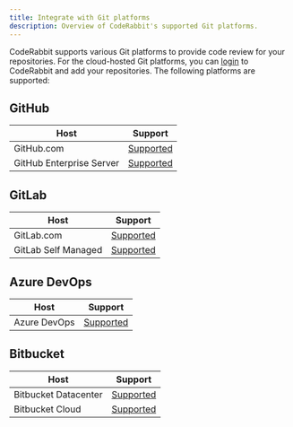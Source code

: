 ```yaml
---
title: Integrate with Git platforms
description: Overview of CodeRabbit's supported Git platforms.
---
```


CodeRabbit supports various Git platforms to provide code review for your repositories. For the cloud-hosted Git platforms, you can [login][login] to CodeRabbit and add your repositories. The following platforms are supported:

## GitHub

| Host                     | Support                                  |
| ------------------------ | ---------------------------------------- |
| GitHub.com               | [Supported](github-com.md)               |
| GitHub Enterprise Server | [Supported](github-enterprise-server.md) |

## GitLab

| Host                | Support                            |
| ------------------- | ---------------------------------- |
| GitLab.com          | [Supported](gitlab-com.mdx)        |
| GitLab Self Managed | [Supported](self-hosted-gitlab.md) |

## Azure DevOps

| Host         | Support                      |
| ------------ | ---------------------------- |
| Azure DevOps | [Supported](azure-devops.md) |

## Bitbucket

| Host                 | Support                                  |
| -------------------- | ---------------------------------------- |
| Bitbucket Datacenter | [Supported](../self-hosted/bitbucket.md) |
| Bitbucket Cloud      | [Supported](./bitbucket-cloud.md)        |

[login]: https://app.coderabbit.ai/login?free-trial
